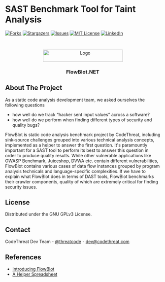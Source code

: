 
# SAST Benchmark Tool for Taint Analysis
[![Forks][forks-shield]][forks-url]
[![Stargazers][stars-shield]][stars-url]
[![Issues][issues-shield]][issues-url]
[![MIT License][license-shield]][license-url]
[![LinkedIn][linkedin-shield]][linkedin-url]



<!-- PROJECT LOGO -->
<br />
<p align="center">
  <a href="https://codethreat.com">
    <img src="https://www.codethreat.com/_next/static/media/ct-logo.0cc6530f.svg" alt="Logo" width="259" height="39">
  </a>

  <h3 align="center">FlowBlot.NET</h3>

</p>



<!-- ABOUT THE PROJECT -->
## About The Project

As a static code analysis development team, we asked ourselves the following questions

* how well do we track “hacker sent input values” across a software?
* how well do we perform when finding different types of security and quality bugs?

FlowBlot is static code analysis benchmark project by CodeThreat, including sink-source challenges grouped into various technical analysis concepts, implemented as a helper to answer the first question. It's paramountly important for a SAST tool to perform its best to answer this question in order to produce quality results. While other vulnerable applications like OWASP Benchmark, Juiceshop, DVWA etc. contain different vulnerabilities, FlowBlot contains various cases of data flow instances grouped by program analysis technicals and language-specific complexities. If we have to explain what FlowBlot does in terms of DAST tools, FlowBlot benchmarks their crawler components, quality of which are extremely critical for finding security issues.

<!-- LICENSE -->
## License

Distributed under the GNU GPLv3 License.



<!-- CONTACT -->
## Contact

CodeThreat Dev Team - [@threatcode](https://twitter.com/threatcode) - dev@codethreat.com



<!-- ACKNOWLEDGEMENTS -->
## References
* [Introducing FlowBlot](https://medium.com/@codethreat/introducing-flowblot-d1594f688131)
* [A Helper Spreadsheet](https://docs.google.com/spreadsheets/d/1bpEf6xx95XXq6C3Mr3PfuFQ9XLxuQTDKMpHeaz5vbyI/edit?usp=sharing)





<!-- MARKDOWN LINKS & IMAGES -->
<!-- https://www.markdownguide.org/basic-syntax/#reference-style-links -->
[forks-shield]: https://img.shields.io/github/forks/CodeThreat/FlowBlot.Net.svg?style=flat-square
[forks-url]: https://github.com/CodeThreat/FlowBlot.Net/network/members
[stars-shield]: https://img.shields.io/github/stars/CodeThreat/FlowBlot.Net.svg?style=flat-square
[stars-url]: https://github.com/CodeThreat/FlowBlot.Net/stargazers
[issues-shield]: https://img.shields.io/github/issues/CodeThreat/FlowBlot.Net.svg?style=flat-square
[issues-url]: https://github.com/othneildrew/FlowBlot.Net/issues
[license-shield]: https://img.shields.io/github/license/CodeThreat/FlowBlot.Net.svg?style=flat-square
[license-url]: https://github.com/CodeThreat/FlowBlot.Net/blob/master/License.txt
[linkedin-shield]: https://img.shields.io/badge/-LinkedIn-black.svg?style=flat-square&logo=linkedin&colorB=555
[linkedin-url]: https://www.linkedin.com/company/codethreat

